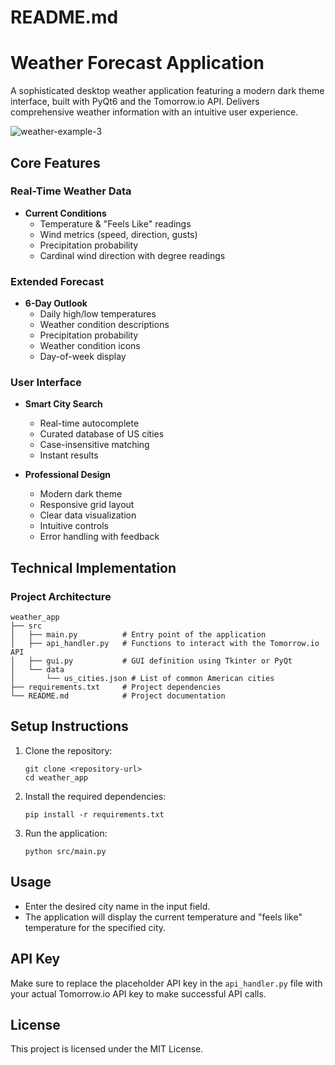 # README.md

# Weather Forecast Application

A sophisticated desktop weather application featuring a modern dark theme interface, built with PyQt6 and the Tomorrow.io API. Delivers comprehensive weather information with an intuitive user experience.

![weather-example-3](https://github.com/user-attachments/assets/5632ad73-50ee-4108-8f0d-7f142edf80a8)

## Core Features

### Real-Time Weather Data
- **Current Conditions**
  - Temperature & "Feels Like" readings
  - Wind metrics (speed, direction, gusts)
  - Precipitation probability
  - Cardinal wind direction with degree readings

### Extended Forecast
- **6-Day Outlook**
  - Daily high/low temperatures
  - Weather condition descriptions
  - Precipitation probability
  - Weather condition icons
  - Day-of-week display

### User Interface
- **Smart City Search**
  - Real-time autocomplete
  - Curated database of US cities
  - Case-insensitive matching
  - Instant results

- **Professional Design**
  - Modern dark theme
  - Responsive grid layout
  - Clear data visualization
  - Intuitive controls
  - Error handling with feedback

## Technical Implementation

### Project Architecture
```
weather_app
├── src
│   ├── main.py          # Entry point of the application
│   ├── api_handler.py   # Functions to interact with the Tomorrow.io API
│   ├── gui.py           # GUI definition using Tkinter or PyQt
│   └── data
│       └── us_cities.json # List of common American cities
├── requirements.txt     # Project dependencies
└── README.md            # Project documentation
```

## Setup Instructions

1. Clone the repository:
   ```
   git clone <repository-url>
   cd weather_app
   ```

2. Install the required dependencies:
   ```
   pip install -r requirements.txt
   ```

3. Run the application:
   ```
   python src/main.py
   ```

## Usage

- Enter the desired city name in the input field.
- The application will display the current temperature and "feels like" temperature for the specified city.

## API Key

Make sure to replace the placeholder API key in the `api_handler.py` file with your actual Tomorrow.io API key to make successful API calls. 

## License

This project is licensed under the MIT License.
